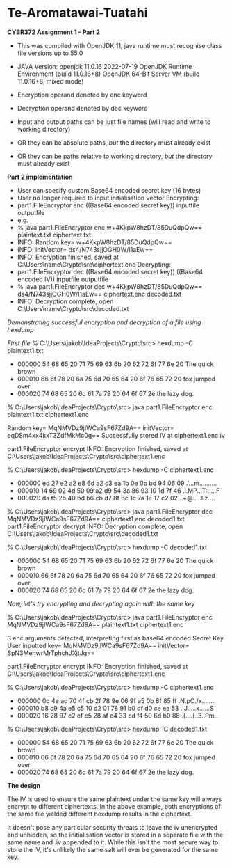 # Te-Aromatawai-Tuatahi
**CYBR372 Assignment 1 - Part 2**

* This was compiled with OpenJDK 11, java runtime must recognise class file versions up to 55.0

* JAVA Version:
  openjdk 11.0.16 2022-07-19
  OpenJDK Runtime Environment (build 11.0.16+8)
  OpenJDK 64-Bit Server VM (build 11.0.16+8, mixed mode)
* Encryption operand denoted by enc keyword
* Decryption operand denoted by dec keyword
* Input and output paths can be just file names (will read and write to working directory)
* OR they can be absolute paths, *but* the directory must already exist
* OR they can be paths relative to working directory, *but* the directory must already exist


**Part 2 implementation**

* User can specify custom Base64 encoded secret key (16 bytes)
* User no longer required to input initialisation vector
Encrypting:
* part1.FileEncryptor enc ((Base64 encoded secret key)) inputfile outputfile
* e.g.
* % java part1.FileEncryptor enc w+4KkpW8hzDT/85DuQdpQw== plaintext.txt ciphertext.txt
* INFO: Random key= w+4KkpW8hzDT/85DuQdpQw==
* INFO: initVector= ds4/N743sjjOGH0W/I1aEw==
* INFO: Encryption finished, saved at C:\Users\name\Crypto\src\ciphertext.enc
Decrypting:
* part1.FileEncryptor dec ((Base64 encoded secret key)) ((Base64 encoded IV)) inputfile outputfile
* % java part1.FileEncryptor dec w+4KkpW8hzDT/85DuQdpQw== ds4/N743sjjOGH0W/I1aEw== ciphertext.enc decoded.txt
* INFO: Decryption complete, open C:\Users\name\Crypto\src\decoded.txt

*Demonstrating successful encryption and decryption of a file using hexdump*

*First file*
% C:\Users\jakob\IdeaProjects\Crypto\src> hexdump -C plaintext1.txt
* 000000  54 68 65 20 71 75 69 63 6b 20 62 72 6f 77 6e 20  The quick brown
* 000010  66 6f 78 20 6a 75 6d 70 65 64 20 6f 76 65 72 20  fox jumped over
* 000020  74 68 65 20 6c 61 7a 79 20 64 6f 67 2e           the lazy dog.

% C:\Users\jakob\IdeaProjects\Crypto\src> java part1.FileEncryptor enc plaintext1.txt ciphertext1.enc

Random key= MqNMVDz9jIWCa9sF67Zd9A==
initVector= eqDSm4xx4kxT3ZdfMkMc0g==
Successfully stored IV at ciphertext1.enc.iv

part1.FileEncryptor encrypt
INFO: Encryption finished, saved at C:\Users\jakob\IdeaProjects\Crypto\src\ciphertext1.enc

% C:\Users\jakob\IdeaProjects\Crypto\src> hexdump -C ciphertext1.enc
* 000000  ed 27 e2 a2 e8 6d a2 c3 ea 1b 0e 0b bd 94 06 09  .'...m..........
* 000010  14 69 02 4d 50 09 a2 d9 54 3a 86 93 10 1d 7f 46  .i.MP...T:.....F
* 000020  da f5 2b 40 bd b6 cb d7 8f 6c 1c 7a 1e 17 c2 02  ..+@.....l.z....

% C:\Users\jakob\IdeaProjects\Crypto\src> java part1.FileEncryptor dec MqNMVDz9jIWCa9sF67Zd9A== ciphertext1.enc decoded1.txt
part1.FileEncryptor decrypt
INFO: Decryption complete, open C:\Users\jakob\IdeaProjects\Crypto\src\decoded1.txt

% C:\Users\jakob\IdeaProjects\Crypto\src> hexdump -C decoded1.txt
* 000000  54 68 65 20 71 75 69 63 6b 20 62 72 6f 77 6e 20  The quick brown
* 000010  66 6f 78 20 6a 75 6d 70 65 64 20 6f 76 65 72 20  fox jumped over
* 000020  74 68 65 20 6c 61 7a 79 20 64 6f 67 2e           the lazy dog.


*Now, let's try encrypting and decrypting again with the same key*

% C:\Users\jakob\IdeaProjects\Crypto\src> java part1.FileEncryptor enc MqNMVDz9jIWCa9sF67Zd9A== plaintext1.txt ciphertext1.enc

3 enc arguments detected, interpreting first as base64 encoded Secret Key
User inputted key= MqNMVDz9jIWCa9sF67Zd9A==
initVector= SpN3MenwrMrTphchJXjtJg==

part1.FileEncryptor encrypt
INFO: Encryption finished, saved at C:\Users\jakob\IdeaProjects\Crypto\src\ciphertext1.enc

% C:\Users\jakob\IdeaProjects\Crypto\src> hexdump -C ciphertext1.enc
* 000000  0c 4e ad 70 4f cb 2f 78 9e 06 9f a5 0b 8f 85 ff  .N.pO./x........
* 000010  b8 c9 4a e5 c5 10 d2 01 78 91 b0 df d0 ce ea 53  ..J.....x......S
* 000020  16 28 97 c2 ef c5 28 af c4 33 cd f4 50 6d b0 88  .(....(..3..Pm..

% C:\Users\jakob\IdeaProjects\Crypto\src> hexdump -C decoded1.txt
* 000000  54 68 65 20 71 75 69 63 6b 20 62 72 6f 77 6e 20  The quick brown
* 000010  66 6f 78 20 6a 75 6d 70 65 64 20 6f 76 65 72 20  fox jumped over
* 000020  74 68 65 20 6c 61 7a 79 20 64 6f 67 2e           the lazy dog.

**The design**

The IV is used to ensure the same plaintext under the same key will always encrypt to different ciphertexts. In the above example, both encryptions of the same file yielded different hexdump results in the ciphertext.

It doesn't pose any particular security threats to leave the iv unencrypted and unhidden, so the initialisation vector is stored in a separate file with the same name and .iv appended to it. While this isn't the most secure way to store the IV, it's unlikely the same salt will ever be generated for the same key.

